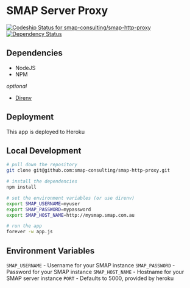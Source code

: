 # SMAP Server Proxy

[ ![Codeship Status for smap-consulting/smap-http-proxy](https://www.codeship.io/projects/01673190-16e0-0132-af64-5ae52864a4c1/status)](https://www.codeship.io/projects/33960) [![Dependency Status](https://david-dm.org/smap-consulting/smap-http-proxy.svg)](https://david-dm.org/smap-consulting/smap-http-proxy)

Dependencies
------------

- NodeJS
- NPM

_optional_
- [Direnv](http://direnv.net/)

Deployment
----------

This app is deployed to Heroku

Local Development
----------

```bash
# pull down the repository
git clone git@github.com:smap-consulting/smap-http-proxy.git

# install the dependencies
npm install

# set the environment variables (or use direnv)
export SMAP_USERNAME=myuser
export SMAP_PASSWORD=mypassword
export SMAP_HOST_NAME=http://mysmap.smap.com.au

# run the app
forever -w app.js
```

Environment Variables
---------------------

`SMAP_USERNAME` - Username for your SMAP instance
`SMAP_PASSWORD` - Password for your SMAP instance
`SMAP_HOST_NAME` - Hostname for your SMAP server instance
`PORT` - Defaults to 5000, provided by heroku
